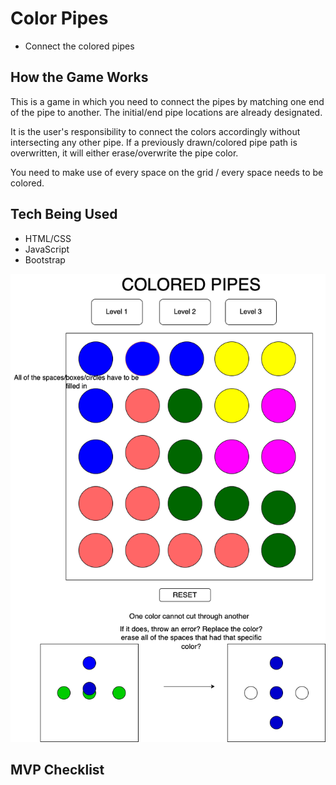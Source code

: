 # Color Pipes
- Connect the colored pipes

How the Game Works
-
This is a game in which you need to connect the pipes by matching one end of the pipe to another. The initial/end pipe locations are already designated. 

It is the user's responsibility to connect the colors accordingly without intersecting any other pipe. If a previously drawn/colored pipe path is overwritten, it will either erase/overwrite the pipe color. 

You need to make use of every space on the grid / every space needs to be colored. 

Tech Being Used
- 
- HTML/CSS
- JavaScript
- Bootstrap

<img src="img/Project 1 Wire Frame.drawio.png" alt="Wire Frame"/>

MVP Checklist
- 
